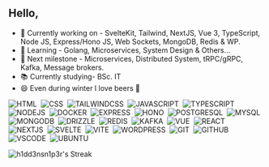 ## Hello,

- 🔭 Currently working on - SvelteKit, Tailwind, NextJS, Vue 3, TypeScript, Node JS, Express/Hono JS, Web Sockets, MongoDB, Redis & WP. 
- 🌱 Learning - Golang, Microservices, System Design & Others...
- 🐍 Next milestone - Microservices, Distributed System, tRPC/gRPC, Kafka, Message brokers.
- 📚 Currently studying- BSc. IT 
- 😄 Even during winter I love beers 🍺

![HTML](https://img.shields.io/badge/HTML5-E34F26?style=for-the-badge&logo=html5&logoColor=white)&nbsp;
![CSS](https://img.shields.io/badge/CSS3-1572B6?style=for-the-badge&logo=css3&logoColor=white)&nbsp;
![TAILWINDCSS](https://img.shields.io/badge/TAILWIND_CSS-38bdf8?style=for-the-badge&logo=tailwindcss&logoColor=white)&nbsp;
![JAVASCRIPT](https://img.shields.io/badge/JavaScript-323330?style=for-the-badge&logo=javascript&logoColor=F7DF1E)&nbsp;
![TYPESCRIPT](https://img.shields.io/badge/TYPESCRIPT-037acc?style=for-the-badge&logo=typescript&logoColor=white)&nbsp;
![NODEJS](https://img.shields.io/badge/Node.js-43853D?style=for-the-badge&logo=node.js&logoColor=white)&nbsp;
![DOCKER](https://img.shields.io/badge/DOCKER-1d63ed?style=for-the-badge&logo=docker&logoColor=white)&nbsp;
![EXPRESS](https://img.shields.io/badge/Express.js-8000e4?style=for-the-badge&logo=express)&nbsp;
![HONO](https://img.shields.io/badge/HONO-e36002?style=for-the-badge&logo=hono&logoColor=white)&nbsp;
![POSTGRESQL](https://img.shields.io/badge/POSTGRESQL-2f5e8d?style=for-the-badge&logo=postgresql&logoColor=white)&nbsp;
![MYSQL](https://img.shields.io/badge/MySQL-005C84?style=for-the-badge&logo=mysql&logoColor=white)&nbsp;
![MONGODB](https://img.shields.io/badge/MongoDB-43853D?style=for-the-badge&logo=mongodb&logoColor=white)&nbsp;
![DRIZZLE](https://img.shields.io/badge/DRIZZLE_ORM-924900?style=for-the-badge&logo=drizzle&logoColor=white)&nbsp;
![REDIS](https://img.shields.io/badge/REDIS-d53729?style=for-the-badge&logo=redis&logoColor=white)&nbsp;
![KAFKA](https://img.shields.io/badge/KAFKA-000000?style=for-the-badge&logo=apache-kafka&logoColor=white)&nbsp;
![VUE](https://img.shields.io/badge/vuejs-%2335495e.svg?style=for-the-badge&logo=vuedotjs&logoColor=%234FC08D)&nbsp;
![REACT](https://img.shields.io/badge/REACT-3998b6?style=for-the-badge&logo=react&logoColor=white)&nbsp;
![NEXTJS](https://img.shields.io/badge/NEXT_JS-000000?style=for-the-badge&logo=next.js&logoColor=white)&nbsp;
![SVELTE](https://img.shields.io/badge/svelte-%23f1413d.svg?style=for-the-badge&logo=svelte&logoColor=white)&nbsp;
![VITE](https://img.shields.io/badge/vite-%23646CFF.svg?style=for-the-badge&logo=vite&logoColor=white)&nbsp;
![WORDPRESS](https://img.shields.io/badge/WordPress-0073aa?style=for-the-badge&logo=wordpress)&nbsp;
![GIT](https://img.shields.io/badge/GIT-E44C30?style=for-the-badge&logo=git&logoColor=white)&nbsp;
![GITHUB](https://img.shields.io/badge/GITHUB-1f2328?style=for-the-badge&logo=github&logoColor=white)&nbsp;
![VSCODE](https://img.shields.io/badge/Visual_Studio_Code-0078D4?style=for-the-badge&logo=freecodecamp&logoColor=white)&nbsp;
![UBUNTU](https://img.shields.io/badge/Ubuntu-E95420?style=for-the-badge&logo=ubuntu&logoColor=white)&nbsp;

![h1dd3nsn1p3r's Streak](https://github-readme-streak-stats.herokuapp.com/?user=h1dd3nsn1p3r&theme=prussian&hide_border=true)
